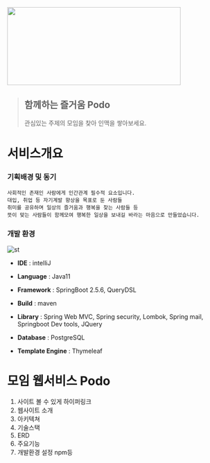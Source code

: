 
<img src="https://user-images.githubusercontent.com/73327256/153014796-f05f1773-e64c-45f4-ace4-a6445f5bc250.PNG" width="400" height="180"/>

> ## 함께하는 즐거움 Podo 
> 관심있는 주제의 모임을 찾아 인맥을 쌓아보세요.  
        
            
# 서비스개요
### 기획배경 및 동기
```
사회적인 존재인 사람에게 인간관계 필수적 요소입니다.
대입, 취업 등 자기계발 향상을 목표로 둔 사람들
취미를 공유하며 일상의 즐거움과 행복을 찾는 사람들 등 
뜻이 맞는 사람들이 함께모여 행복한 일상을 보내길 바라는 마음으로 만들었습니다.
```  
        
            
### 개발 환경

![st](https://user-images.githubusercontent.com/73327256/153040570-f1ba9e35-acf3-4a00-a5c0-e8704200dbe3.PNG)
  
* **IDE** : intelliJ

* **Language** : Java11

* **Framework** : SpringBoot 2.5.6, QueryDSL

* **Build** : maven

* **Library** : Spring Web MVC, Spring security, Lombok, Spring mail, Springboot Dev tools, JQuery

* **Database** : PostgreSQL

* **Template Engine** : Thymeleaf





# 모임 웹서비스 Podo
1. 사이트 볼 수 있게 하이퍼링크
2. 웹사이트 소개
3. 아키텍쳐
4. 기술스택
5. ERD
6. 주요기능
7. 개발환경 설정 npm등

